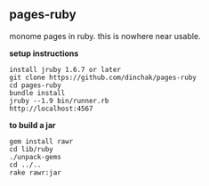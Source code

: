 ## pages-ruby

monome pages in ruby.  this is nowhere near usable.

**setup instructions**

    install jruby 1.6.7 or later
    git clone https://github.com/dinchak/pages-ruby
    cd pages-ruby
    bundle install
    jruby --1.9 bin/runner.rb
    http://localhost:4567

**to build a jar**

    gem install rawr
    cd lib/ruby
    ./unpack-gems
    cd ../..
    rake rawr:jar